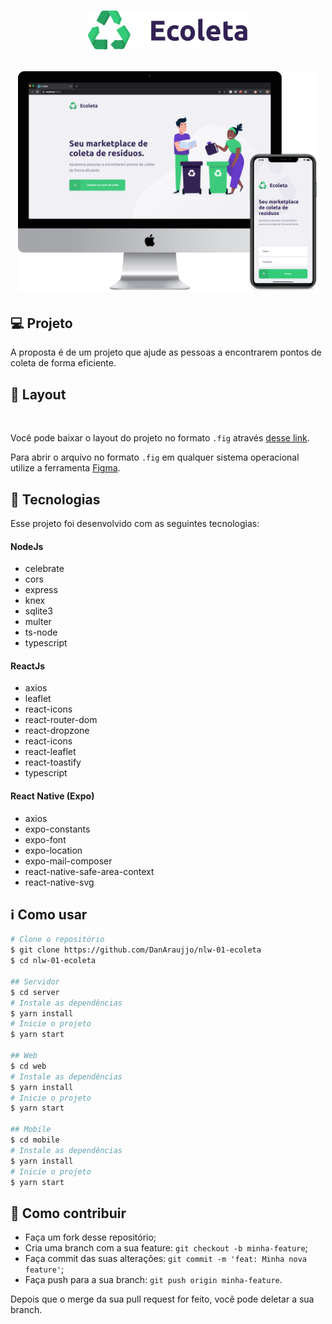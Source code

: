 <h1 align="center">
    <img alt="" title="" src=".github/logo.svg" width="256px" />
    <p>
     <img alt="" title="" src=".github/layout.png"  width="480px"/>
    </p>
</h1>

## 💻 Projeto

A proposta é de um projeto que ajude as pessoas a encontrarem pontos de coleta de forma eficiente.

## 🔖 Layout

<img alt="" title="" src=".github/video.gif"  />

Você pode baixar o layout do projeto no formato `.fig` através [desse link](.github/Ecoleta.fig).

Para abrir o arquivo no formato `.fig` em qualquer sistema operacional utilize a ferramenta [Figma](https://figma.com).

## :rocket: Tecnologias

Esse projeto foi desenvolvido com as seguintes tecnologias:

#### NodeJs

- celebrate
- cors
- express
- knex
- sqlite3
- multer
- ts-node
- typescript

#### ReactJs

- axios
- leaflet
- react-icons
- react-router-dom
- react-dropzone
- react-icons
- react-leaflet
- react-toastify
- typescript

#### React Native (Expo)

- axios
- expo-constants
- expo-font
- expo-location
- expo-mail-composer
- react-native-safe-area-context
- react-native-svg

## :information_source: Como usar

```bash
# Clone o repositório
$ git clone https://github.com/DanAraujjo/nlw-01-ecoleta
$ cd nlw-01-ecoleta

## Servidor
$ cd server
# Instale as dependências
$ yarn install
# Inicie o projeto
$ yarn start

## Web
$ cd web
# Instale as dependências
$ yarn install
# Inicie o projeto
$ yarn start

## Mobile
$ cd mobile
# Instale as dependências
$ yarn install
# Inicie o projeto
$ yarn start
```

## 🤔 Como contribuir

- Faça um fork desse repositório;
- Cria uma branch com a sua feature: `git checkout -b minha-feature`;
- Faça commit das suas alterações: `git commit -m 'feat: Minha nova feature'`;
- Faça push para a sua branch: `git push origin minha-feature`.

Depois que o merge da sua pull request for feito, você pode deletar a sua branch.
